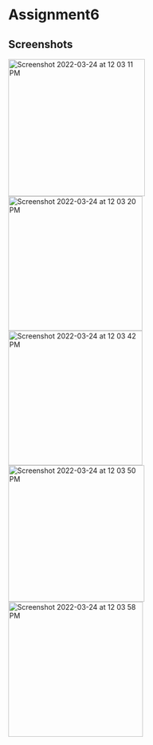 # Assignment6
## Screenshots

<img width="274" alt="Screenshot 2022-03-24 at 12 03 11 PM" src="https://user-images.githubusercontent.com/72445242/159856646-30c39cd0-face-481f-a17f-bdd197f6aeac.png">
<img width="269" alt="Screenshot 2022-03-24 at 12 03 20 PM" src="https://user-images.githubusercontent.com/72445242/159856658-e432bd0a-aa9b-43a6-9230-3a8a5bb2701b.png">
<img width="269" alt="Screenshot 2022-03-24 at 12 03 42 PM" src="https://user-images.githubusercontent.com/72445242/159856661-45479c7e-38f9-4280-9dce-3dd601993ded.png">
<img width="273" alt="Screenshot 2022-03-24 at 12 03 50 PM" src="https://user-images.githubusercontent.com/72445242/159856669-f3c7f3d0-8379-4fc2-9b99-9873f9b1051e.png">
<img width="270" alt="Screenshot 2022-03-24 at 12 03 58 PM" src="https://user-images.githubusercontent.com/72445242/159856675-c7bb5368-e882-4499-a303-d44ac5427df2.png">
